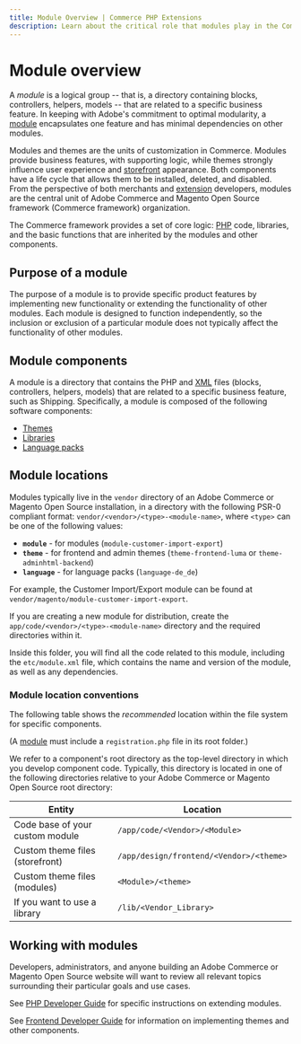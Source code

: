 ```yaml
---
title: Module Overview | Commerce PHP Extensions
description: Learn about the critical role that modules play in the Commerce framework.
---
```


# Module overview

A *module* is a logical group -- that is, a directory containing blocks, controllers, helpers, models -- that are related to a specific business feature. In keeping with Adobe's commitment to optimal modularity, a [module](https://glossary.magento.com/module) encapsulates one feature and has minimal dependencies on other modules.

Modules and themes are the units of customization in Commerce. Modules provide business features, with supporting logic,  while themes strongly influence user experience and [storefront](https://glossary.magento.com/storefront) appearance. Both components have a life cycle that allows them to be installed, deleted, and disabled. From the perspective of both merchants and [extension](https://glossary.magento.com/extension) developers, modules are the central unit of Adobe Commerce and Magento Open Source framework (Commerce framework) organization.

The Commerce framework provides a set of core logic: [PHP](https://glossary.magento.com/php) code, libraries, and the basic functions that are inherited by the modules and other components.

## Purpose of a module

The purpose of a module is to provide specific product features by implementing new functionality or extending the functionality of other modules. Each module is designed to function independently, so the inclusion or exclusion of a particular module does not typically affect the functionality of other modules.

## Module components

A module is a directory that contains the PHP and [XML](https://glossary.magento.com/xml) files (blocks, controllers, helpers, models) that are related to a specific business feature, such as Shipping. Specifically, a module is composed of the following software components:

-  [Themes](https://developer.adobe.com/commerce/frontend-core/guide/themes/)
-  [Libraries](libraries.md)
-  [Language packs](https://developer.adobe.com/commerce/frontend-core/guide/translations/#language-packages)

## Module locations

Modules typically live in the `vendor` directory of an Adobe Commerce or Magento Open Source installation, in a directory with the following PSR-0 compliant format: `vendor/<vendor>/<type>-<module-name>`, where `<type>` can be one of the following values:

-  **`module`** - for modules (`module-customer-import-export`)
-  **`theme`** - for frontend and admin themes (`theme-frontend-luma` or `theme-adminhtml-backend`)
-  **`language`** - for language packs (`language-de_de`)

For example, the Customer Import/Export module can be found at `vendor/magento/module-customer-import-export`.

If you are creating a new module for distribution, create the `app/code/<vendor>/<type>-<module-name>` directory and the required directories within it.

Inside this folder, you will find all the code related to this module, including the `etc/module.xml` file, which contains the name and version of the module, as well as any dependencies.

### Module location conventions

The following table shows the *recommended* location within the file system for specific components.

(A [module](https://glossary.magento.com/module) must include a `registration.php` file in its root folder.)

We refer to a component's root directory as the top-level directory in which you develop component code. Typically, this directory is located in one of the following directories relative to your Adobe Commerce or Magento Open Source root directory:

|Entity|Location|
|---|---|
|Code base of your custom module|`/app/code/<Vendor>/<Module>`|
|Custom theme files (storefront)|`/app/design/frontend/<Vendor>/<theme>`|
|Custom theme files (modules)|`<Module>/<theme>`|
|If you want to use a library|`/lib/<Vendor_Library>`|

## Working with modules

Developers, administrators, and anyone building an Adobe Commerce or Magento Open Source website will want to review all relevant topics surrounding their particular goals and use cases.

See [PHP Developer Guide](https://developer.adobe.com/commerce/php/development/) for specific instructions on extending modules.

See [Frontend Developer Guide](https://developer.adobe.com/commerce/frontend-core/guide/) for information on implementing themes and other components.

